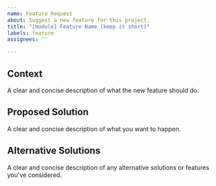```yaml
---
name: Feature Request
about: Suggest a new feature for this project.
title: "[module] Feature Name (keep it short)"
labels: feature
assignees: ''

---
```


Context
--------

A clear and concise description of what the new feature should do.

Proposed Solution
------------------

A clear and concise description of what you want to happen.

Alternative Solutions
----------------------

A clear and concise description of any alternative solutions or features you've considered.
